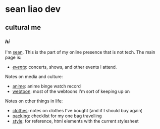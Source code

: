 # sean liao dev

## cultural me

### _hi_

I'm [sean](https://liao.dev/).
This is the part of my online presence that is not tech.
The main page is:

- [_events_](/events/): concerts, shows, and other events I attend.

Notes on media and culture:

- [anime](/anime/): anime binge watch record
- [webtoon](/webtoon): most of the webtoons I'm sort of keeping up on

Notes on other things in life:

- [clothes](/clothes/): notes on clothes I've bought (and if I should buy again)
- [packing](/packing/): checklist for my one bag travelling
- [style](/style/): for reference, html elements with the current stylesheet
